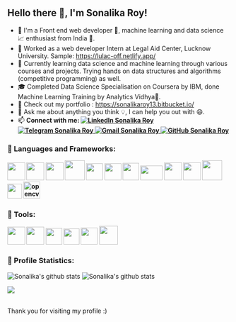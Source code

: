 ## Hello there 👋, I'm Sonalika Roy!

- 🔭 I'm a Front end web developer 📲, machine learning and data science 📈 enthusiast from India 🚀.
- 💼 Worked as a web developer Intern at Legal Aid Center, Lucknow University. Sample: <a href="https://lulac-off.netlify.app/">https://lulac-off.netlify.app/</a>
- 🌱 Currently learning data science and machine learning through various courses and projects. Trying hands on data structures and algorithms (competitive programming) as well.
- 🎓 Completed Data Science Specialisation on Coursera by IBM, done Machine Learning Training by Analytics Vidhya🥇.
- 💼 Check out my portfolio : https://sonalikaroy13.bitbucket.io/
- 💬 Ask me about anything you think 💡, I can help you out with 😄.
- 📫 <b> Connect with me: <a href="https://www.linkedin.com/in/sonalikaroy/">
        <img src="https://img.shields.io/badge/LinkedIn--_.svg?style=social&logo=linkedin" alt="LinkedIn Sonalika Roy">
    </a>
    <a href="https://t.me/abc_1300">
        <img src="https://img.shields.io/badge/telegram--_.svg?style=social&logo=telegram" alt="Telegram Sonalika Roy">
    </a>
    <a href="mailto:sonalikaroy13@gmail.com">
        <img src="https://img.shields.io/badge/gmail--_.svg?style=social&logo=gmail" alt="Gmail Sonalika Roy">
    </a>
    <a href="https://github.com/sonalikaroy13">
        <img src="https://img.shields.io/github/followers/sonalikaroy13.svg?label=GitHub&style=social" alt="GitHub Sonalika Roy">
    </a> 

### 📌 Languages and Frameworks: <p align="center">

<img height="40px" width="40px"  src="https://img.icons8.com/color/48/4a90e2/c-programming.png"/>
        
<img height="40px" width="40px" src="https://img.icons8.com/color/100/000000/c-plus-plus-logo.png"/>

<img height="40px" width="40px" src="https://img.icons8.com/color/100/000000/python.png"/>
        
<img height="45px" width="45px" src="https://img.icons8.com/color/100/000000/java-coffee-cup-logo.png"/>

<img height="38px" width="38px" src="https://img.icons8.com/color/100/000000/html-5.png"/>

<img height="38px" width="38px" src="https://img.icons8.com/color/100/000000/css3.png"/>

<img height="39px" width="37px" src="https://img.icons8.com/color/96/000000/javascript.png"/>
        
<img height="33px" width="50px" src="https://upload.wikimedia.org/wikipedia/en/9/9e/JQuery_logo.svg"/> 

<img height="40px" width="40px" src="https://img.icons8.com/color/100/000000/bootstrap.png"/>
        
<img height="40px" width="40px" src="https://img.icons8.com/color/32/000000/sass.png"/>

<img height="45px" width="45px" src="https://img.icons8.com/ios/100/000000/mysql-logo.png"/>

<img height="33px" width="33px" src="https://upload.wikimedia.org/wikipedia/commons/thumb/2/2d/Tensorflow_logo.svg/957px-Tensorflow_logo.svg.png"/>

<img height="38px" width="38px" src="https://www.vectorlogo.zone/logos/opencv/opencv-icon.svg" alt="opencv" width="40" height="40"/>  

### 📌 Tools: <p align="center">

<img height="40px" width="40px" src="https://img.icons8.com/color/100/000000/git.png"/>

<img height="40px" width="40px" src="https://img.icons8.com/color/100/000000/bitbucket.png"/>

<img height="37px" width="37px" src="https://upload.wikimedia.org/wikipedia/commons/thumb/3/38/Jupyter_logo.svg/1200px-Jupyter_logo.svg.png">

<img height="36px" width="36px" src="https://colab.research.google.com/img/colab_favicon_256px.png">

<img height="38px" width="38px" src="https://img.icons8.com/nolan/100/visual-studio-code-2019.png"/>

<img height="42px" width="42px" src="https://img.icons8.com/color/100/000000/sublime-text.png"/>

</p>

</b>

### 📌 Profile Statistics: <p align="center">
        
![Sonalika's github stats](https://github-readme-stats.vercel.app/api?username=sonalikaroy13&theme=tokyonight&hide=stars&show_icons=true&count_private=true&include_all_commits=true)
![Sonalika's github stats](https://github-readme-stats.vercel.app/api/top-langs/?username=sonalikaroy13&layout=compact&card_width=250&card_height=180&theme=tokyonight)

<!-- [![GitHub Streak](https://github-readme-streak-stats.herokuapp.com/?user=sonalikaroy13)](https://github.com/sonalikaroy13/github-readme-streak-stats) -->

![](https://github-profile-trophy.vercel.app/?username=sonalikaroy13)
</p>
<br />
Thank you for visiting my profile :)
